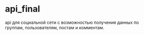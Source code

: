 # api_final
api для социальной сети с возможностью получения данных по группам, пользователям, постам и комментам.
